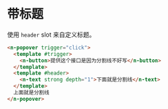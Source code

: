 # 带标题

使用 `header` slot 来自定义标题。

```html
<n-popover trigger="click">
  <template #trigger>
    <n-button>提供这个接口是因为分割线不好写</n-button>
  </template>
  <template #header>
    <n-text strong depth="1">下面就是分割线</n-text>
  </template>
  上面就是分割线
</n-popover>
```
